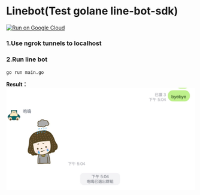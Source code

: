 # Linebot(Test golane line-bot-sdk)

[![Run on Google Cloud](https://storage.googleapis.com/cloudrun/button.svg)](https://console.cloud.google.com/cloudshell/editor?shellonly=true&cloudshell_image=gcr.io/cloudrun/button&cloudshell_git_repo=https://github.com/bowwowxx/linebot.git)

### 1.Use ngrok tunnels to localhost

### 2.Run line bot
 
```
go run main.go
```

 **Result：**
  ![mole](https://github.com/bowwowxx/linebot/blob/master/demo.jpg)  
